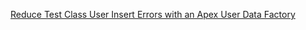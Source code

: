 <a href="https://salesforcecentral.com/adding-an-apex-test-class-create-user-data-factory/">Reduce Test Class User Insert Errors with an Apex User Data Factory</a>

